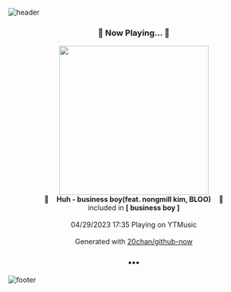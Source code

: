 ![header](https://capsule-render.vercel.app/api?type=wave&height=170&section=header&fontColor=090707&fontAlignX=45&fontAlignY=65&fontSize=100)

<h3 align="center">🎵 Now Playing... 🎵</h3>
<p align="center">
  <a href="https://music.youtube.com/watch?v=1xxf3Y1pWtk">
    <img width="300" src="https://lh3.googleusercontent.com/nc7CrtYK5GwMZdjdzaP3dULnSjdg8_MMuavCQ_JnkUpuZr6gKTf-_zLUmjdKruvYqaX1aGq1J_YrfLSx">
  </a>
  <br>
  🎵&nbsp&nbsp&nbsp <b>Huh - business boy(feat. nongmill kim, BLOO)</b> &nbsp&nbsp&nbsp🎵
  <br>
  included in <b>[ business boy ]</b>
  
  <br />
  <br />
  04/29/2023 17:35 Playing on YTMusic
  <br />
  <br />
  Generated with <a href="https://github.com/20chan/github-now">20chan/github-now</a>
</p>

<h3 align="center">•••</h3>

![footer](https://capsule-render.vercel.app/api?type=wave&height=150&section=footer)
